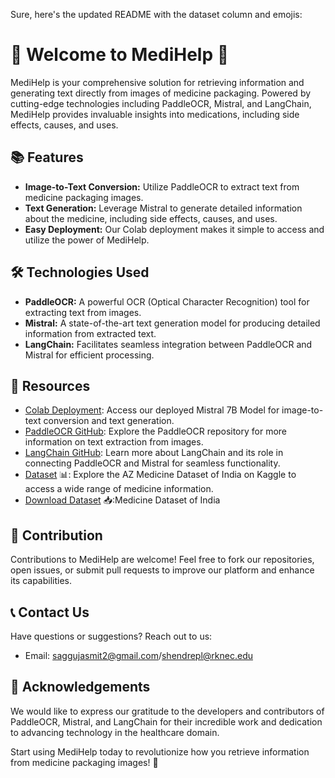 Sure, here's the updated README with the dataset column and emojis:

# 🌟 Welcome to MediHelp 💊

MediHelp is your comprehensive solution for retrieving information and generating text directly from images of medicine packaging. Powered by cutting-edge technologies including PaddleOCR, Mistral, and LangChain, MediHelp provides invaluable insights into medications, including side effects, causes, and uses.

## 📚 Features
- **Image-to-Text Conversion:** Utilize PaddleOCR to extract text from medicine packaging images.
- **Text Generation:** Leverage Mistral to generate detailed information about the medicine, including side effects, causes, and uses.
- **Easy Deployment:** Our Colab deployment makes it simple to access and utilize the power of MediHelp.

## 🛠️ Technologies Used
- **PaddleOCR:** A powerful OCR (Optical Character Recognition) tool for extracting text from images.
- **Mistral:** A state-of-the-art text generation model for producing detailed information from extracted text.
- **LangChain:** Facilitates seamless integration between PaddleOCR and Mistral for efficient processing.

## 📎 Resources
- [Colab Deployment](https://colab.research.google.com/drive/1ryA-7TBPY8PddsH1AYXPPnomrvvjdHAl?usp=sharing): Access our deployed Mistral 7B Model for image-to-text conversion and text generation.
- [PaddleOCR GitHub](https://github.com/PaddlePaddle/PaddleOCR): Explore the PaddleOCR repository for more information on text extraction from images.
- [LangChain GitHub](https://github.com/langchain-ai/langchain): Learn more about LangChain and its role in connecting PaddleOCR and Mistral for seamless functionality.
- [Dataset](https://www.kaggle.com/datasets/shudhanshusingh/az-medicine-dataset-of-india) 📊: Explore the AZ Medicine Dataset of India on Kaggle to access a wide range of medicine information.
- [Download Dataset](https://drive.google.com/file/d/1TeYQSXZ3SsJhhaVVBhQogGCpZ0OLgtLc/view?usp=sharing) 📥:Medicine Dataset of India

## 🤝 Contribution
Contributions to MediHelp are welcome! Feel free to fork our repositories, open issues, or submit pull requests to improve our platform and enhance its capabilities.

## 📞 Contact Us
Have questions or suggestions? Reach out to us:
- Email: saggujasmit2@gmail.com/shendrepl@rknec.edu

## 🙏 Acknowledgements
We would like to express our gratitude to the developers and contributors of PaddleOCR, Mistral, and LangChain for their incredible work and dedication to advancing technology in the healthcare domain.

Start using MediHelp today to revolutionize how you retrieve information from medicine packaging images! 💊
